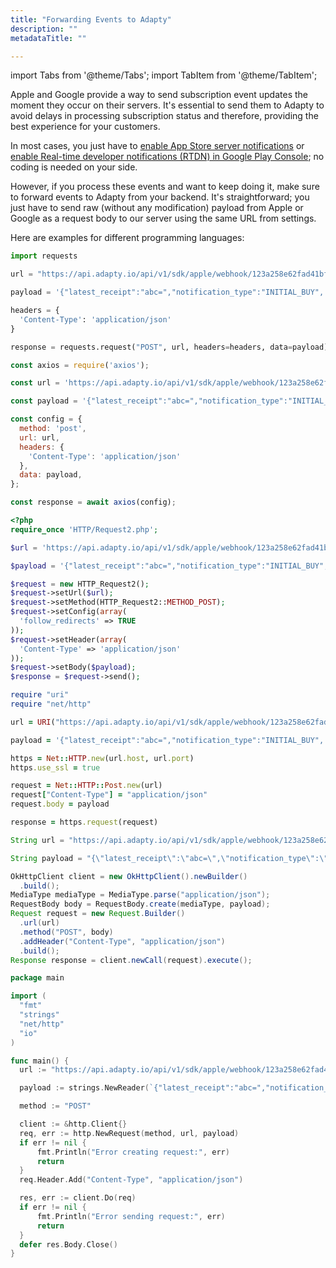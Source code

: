 ```yaml
---
title: "Forwarding Events to Adapty"
description: ""
metadataTitle: ""

---
```


import Tabs from '@theme/Tabs'; 
import TabItem from '@theme/TabItem'; 

Apple and Google provide a way to send subscription event updates the moment they occur on their servers. It's essential to send them to Adapty to avoid delays in processing subscription status and therefore, providing the best experience for your customers.

In most cases, you just have to [enable App Store server notifications](enable-app-store-server-notifications) or [enable Real-time developer notifications (RTDN) in Google Play Console](enable-real-time-developer-notifications-rtdn); no coding is needed on your side.

However, if you process these events and want to keep doing it, make sure to forward events to Adapty from your backend. It's straightforward; you just have to send raw \(without any modification\) payload from Apple or Google as a request body to our server using the same URL from settings.

Here are examples for different programming languages:

<Tabs groupId="Id">
<TabItem value="python" label="Python" default>

<!--- Checked and approved by Sergey S --->

```python showLineNumbers
import requests

url = "https://api.adapty.io/api/v1/sdk/apple/webhook/123a258e62fad41bfa734f4b0dbcad456/" # don't forget to replace this URL

payload = '{"latest_receipt":"abc=","notification_type":"INITIAL_BUY",...}' # json encoded payload from Apple/Google

headers = {
  'Content-Type': 'application/json'
}

response = requests.request("POST", url, headers=headers, data=payload)
```

</TabItem>
<TabItem value="javascript" label="Javascript" default>  

<!--- Checked and approved by Sergey S --->

```javascript  showLineNumbers
const axios = require('axios');

const url = 'https://api.adapty.io/api/v1/sdk/apple/webhook/123a258e62fad41bfa734f4b0dbcad456/'; // don't forget to replace this URL

const payload = '{"latest_receipt":"abc=","notification_type":"INITIAL_BUY",...}'; // json encoded payload from Apple/Google

const config = {
  method: 'post',
  url: url,
  headers: { 
    'Content-Type': 'application/json'
  },
  data: payload,
};

const response = await axios(config);
```

</TabItem>
<TabItem value="php" label="PHP" default> 

```php  showLineNumbers
<?php
require_once 'HTTP/Request2.php';

$url = 'https://api.adapty.io/api/v1/sdk/apple/webhook/123a258e62fad41bfa734f4b0dbcad456/'; // don't forget to replace this URL

$payload = '{"latest_receipt":"abc=","notification_type":"INITIAL_BUY",...}'; // json encoded payload from Apple/Google

$request = new HTTP_Request2();
$request->setUrl($url);
$request->setMethod(HTTP_Request2::METHOD_POST);
$request->setConfig(array(
  'follow_redirects' => TRUE
));
$request->setHeader(array(
  'Content-Type' => 'application/json'
));
$request->setBody($payload);
$response = $request->send();
```

</TabItem>
<TabItem value="ruby" label="Ruby" default>   

```ruby  showLineNumbers
require "uri"
require "net/http"

url = URI("https://api.adapty.io/api/v1/sdk/apple/webhook/123a258e62fad41bfa734f4b0dbcad456/") # don't forget to replace this URL

payload = '{"latest_receipt":"abc=","notification_type":"INITIAL_BUY",...}' # json encoded payload from Apple/Google

https = Net::HTTP.new(url.host, url.port)
https.use_ssl = true

request = Net::HTTP::Post.new(url)
request["Content-Type"] = "application/json"
request.body = payload

response = https.request(request)
```

</TabItem>
<TabItem value="java" label="Java" default> 

```java showLineNumbers
String url = "https://api.adapty.io/api/v1/sdk/apple/webhook/123a258e62fad41bfa734f4b0dbcad456/"; // don't forget to replace this URL

String payload = "{\"latest_receipt\":\"abc=\",\"notification_type\":\"INITIAL_BUY\",...}" // json encoded payload from Apple/Google

OkHttpClient client = new OkHttpClient().newBuilder()
  .build();
MediaType mediaType = MediaType.parse("application/json");
RequestBody body = RequestBody.create(mediaType, payload);
Request request = new Request.Builder()
  .url(url)
  .method("POST", body)
  .addHeader("Content-Type", "application/json")
  .build();
Response response = client.newCall(request).execute();
```

</TabItem>
<TabItem value="go" label="Go" default>    

<!--- Provided by Sergey S --->

  ```go showLineNumbers
package main

import (
	"fmt"
	"strings"
	"net/http"
	"io"
)

func main() {
	url := "https://api.adapty.io/api/v1/sdk/apple/webhook/123a258e62fad41bfa734f4b0dbcad456/" // Replace this with the actual URL

	payload := strings.NewReader(`{"latest_receipt":"abc=","notification_type":"INITIAL_BUY"}`) // Ensure valid JSON

	method := "POST"

	client := &http.Client{}
	req, err := http.NewRequest(method, url, payload)
	if err != nil {
		fmt.Println("Error creating request:", err)
		return
	}
	req.Header.Add("Content-Type", "application/json")

	res, err := client.Do(req)
	if err != nil {
		fmt.Println("Error sending request:", err)
		return
	}
	defer res.Body.Close()
}
  ```

</TabItem>  </Tabs>

